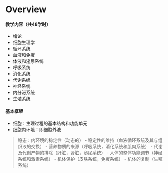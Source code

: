 # Overview

#### 教学内容（共48学时）
- 绪论
- 细胞⽣理学
- 循环系统
- ⾎液和免疫
- 体液和泌尿系统
- 呼吸系统
- 消化系统
- 代谢系统
- 神经系统
- 内分泌系统
- ⽣殖系统

#### 基本框架
- 细胞：⽣理过程的基本结构和功能单元
- 细胞内环境：即细胞外液
> 稳态：内环境的稳定性（动态的）
    - 稳定性的维持（⾎液循环系统及其与组织液的交换）
    - 营养物质的来源（呼吸系统，消化系统和肌⾁系统）
    - 代谢及代谢产物的排除（肝脏，肾脏，泌尿系统）
    - ⼈体的整体功能调节（神经系统和激素系统）
    - 机体保护（⽪肤系统，免疫系统）
    - 机体的复制（⽣殖系统）

